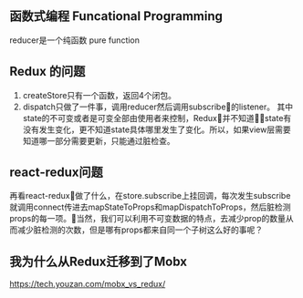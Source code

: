 ## 函数式编程 Funcational Programming
reducer是一个纯函数 pure function

## Redux 的问题
1. createStore只有一个函数，返回4个闭包。
2. dispatch只做了一件事，调用reducer然后调用subscribe的listener。
其中state的不可变或者是可变全部由使用者来控制，Redux并不知道state有没有发生变化，更不知道state具体哪里发生了变化。所以，如果view层需要知道哪一部分需要更新，只能通过脏检查。

## react-redux问题
再看react-redux做了什么，在store.subscribe上挂回调，每次发生subscribe就调用connect传进去mapStateToProps和mapDispatchToProps，然后脏检测props的每一项。当然，我们可以利用不可变数据的特点，去减少prop的数量从而减少脏检测的次数，但是哪有props都来自同一个子树这么好的事呢？


## 我为什么从Redux迁移到了Mobx
https://tech.youzan.com/mobx_vs_redux/